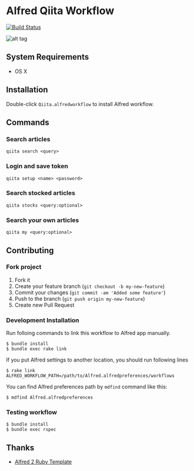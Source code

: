 # Alfred Qiita Workflow

[![Build Status](https://travis-ci.org/uetchy/alfred-qiita-workflow.svg?branch=master)](https://travis-ci.org/uetchy/alfred-qiita-workflow)

![alt tag](https://raw.github.com/uetchy/alfred-qiita-workflow/master/screenshots/qiita-workflow.png)

## System Requirements

- OS X

## Installation

Double-click `Qiita.alfredworkflow` to install Alfred workflow.

## Commands

### Search articles

```
qiita search <query>
```

### Login and save token

```
qiita setup <name> <password>
```

### Search stocked articles

```
qiita stocks <query:optional>
```

### Search your own articles

```
qiita my <query:optional>
```

## Contributing

### Fork project

1. Fork it
2. Create your feature branch (`git checkout -b my-new-feature`)
3. Commit your changes (`git commit -am 'Added some feature'`)
4. Push to the branch (`git push origin my-new-feature`)
5. Create new Pull Request

### Development Installation

Run folloing commands to link this workflow to Alfred app manually.

```
$ bundle install
$ bundle exec rake link
```

If you put Alfred settings to another location, you should run following lines

```
$ rake link ALFRED_WORKFLOW_PATH=/path/to/Alfred.alfredpreferences/workflows
```

You can find Alfred preferences path by `mdfind` command like this:

```
$ mdfind Alfred.alfredpreferences
```

### Testing workflow
```
$ bundle install
$ bundle exec rspec
```


## Thanks

- [Alfred 2 Ruby Template](https://github.com/zhaocai/alfred2-ruby-template)
